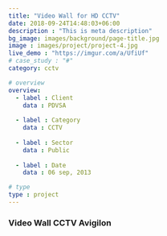 ```yaml
---
title: "Video Wall for HD CCTV"
date: 2018-09-24T14:48:03+06:00
description : "This is meta description"
bg_image: images/background/page-title.jpg
image : images/project/project-4.jpg
live_demo : "https://imgur.com/a/UfiUf"
# case_study : "#"
category: cctv

# overview
overview:
  - label : Client
    data : PDVSA
    
  - label : Category
    data : CCTV
    
  - label : Sector
    data : Public
    
  - label : Date
    data : 06 sep, 2013

# type
type : project
---
```


### Video Wall CCTV Avigilon
